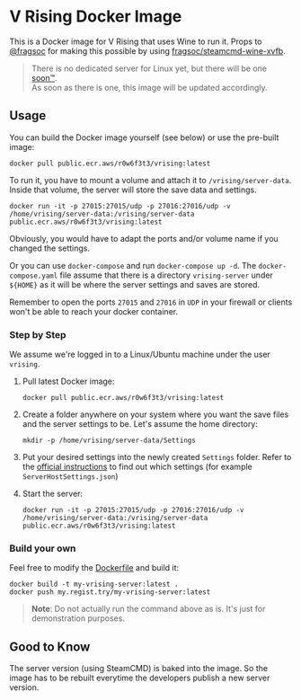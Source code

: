 
# V Rising Docker Image
This is a Docker image for V Rising that uses Wine to run it. Props to [@fragsoc](https://github.com/fragsoc) for making this possible by using [fragsoc/steamcmd-wine-xvfb](https://github.com/FragSoc/steamcmd-wine-xvfb-docker).

> There is no dedicated server for Linux yet, but there will be one [soon™](https://github.com/StunlockStudios/vrising-dedicated-server-instructions/issues/1#issuecomment-1129496258).  
> As soon as there is one, this image will be updated accordingly.

## Usage
You can build the Docker image yourself (see below) or use the pre-built image:

 `docker pull public.ecr.aws/r0w6f3t3/vrising:latest`

To run it, you have to mount a volume and attach it to `/vrising/server-data`.
Inside that volume, the server will store the save data and settings.

`docker run -it -p 27015:27015/udp -p 27016:27016/udp -v /home/vrising/server-data:/vrising/server-data public.ecr.aws/r0w6f3t3/vrising:latest`

Obviously, you would have to adapt the ports and/or volume name if you changed the settings.

Or you can use `docker-compose` and run `docker-compose up -d`. The `docker-compose.yaml` file assume that there is a directory `vrising-server` under `${HOME}` as it will be where the server settings and saves are stored.

Remember to open the ports `27015` and `27016` in `UDP` in your firewall or clients won't be able to reach your docker container.

### Step by Step

We assume we're logged in to a Linux/Ubuntu machine under the user `vrising`.

1. Pull latest Docker image:

    `docker pull public.ecr.aws/r0w6f3t3/vrising:latest`
2. Create a folder anywhere on your system where you want the save files and the server settings to be. Let's assume the home directory:

    `mkdir -p /home/vrising/server-data/Settings`
3. Put your desired settings into the newly created `Settings` folder. Refer to the [official instructions](https://github.com/StunlockStudios/vrising-dedicated-server-instructions) to find out which settings (for example `ServerHostSettings.json`)
4. Start the server:

    `docker run -it -p 27015:27015/udp -p 27016:27016/udp -v /home/vrising/server-data:/vrising/server-data public.ecr.aws/r0w6f3t3/vrising:latest`

### Build your own

Feel free to modify the [Dockerfile](https://github.com/Ponjimon/vrising-docker/blob/main/Dockerfile) and build it:

```
docker build -t my-vrising-server:latest .
docker push my.regist.try/my-vrising-server:latest
```

> **Note**: Do not actually run the command above as is. It's just for demonstration purposes.

## Good to Know

The server version (using SteamCMD) is baked into the image. So the image has to be rebuilt everytime the developers publish a new server version.
